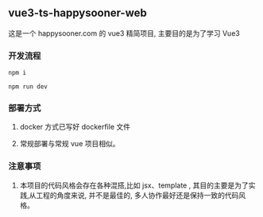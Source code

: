 ## vue3-ts-happysooner-web

这是一个 happysooner.com 的 vue3 精简项目, 主要目的是为了学习 Vue3

### 开发流程

```
npm i

npm run dev
```

### 部署方式

1. docker 方式已写好 dockerfile 文件

2. 常规部署与常规 vue 项目相似。

### 注意事项

1. 本项目的代码风格会存在各种混搭,比如 jsx、template , 其目的主要是为了实践,从工程的角度来说, 并不是最佳的, 多人协作最好还是保持一致的代码风格。
